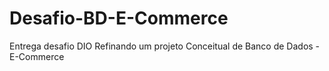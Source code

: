 # Desafio-BD-E-Commerce
Entrega desafio DIO Refinando um projeto Conceitual de Banco de Dados - E-Commerce
